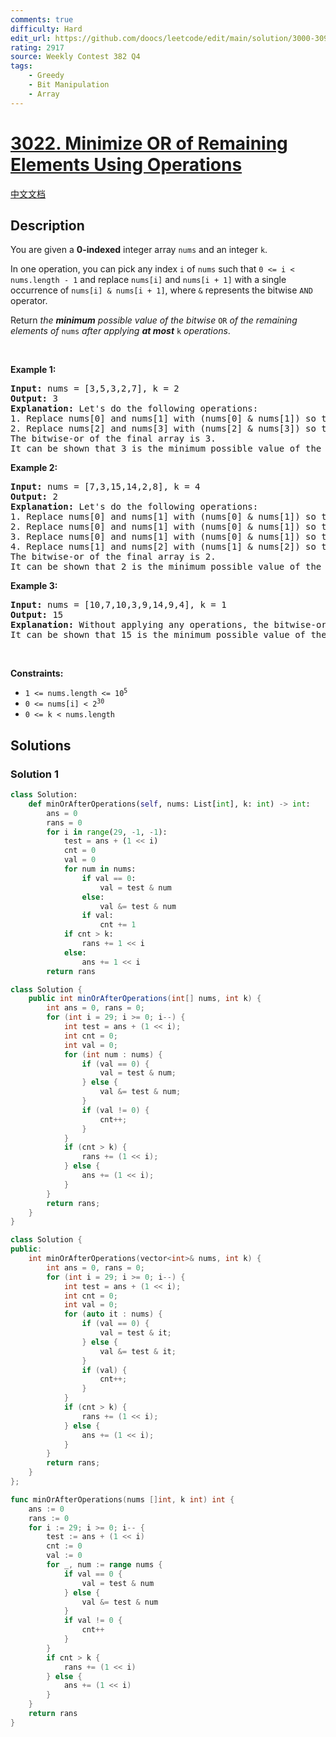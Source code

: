 ```yaml
---
comments: true
difficulty: Hard
edit_url: https://github.com/doocs/leetcode/edit/main/solution/3000-3099/3022.Minimize%20OR%20of%20Remaining%20Elements%20Using%20Operations/README_EN.md
rating: 2917
source: Weekly Contest 382 Q4
tags:
    - Greedy
    - Bit Manipulation
    - Array
---
```


<!-- problem:start -->

# [3022. Minimize OR of Remaining Elements Using Operations](https://leetcode.com/problems/minimize-or-of-remaining-elements-using-operations)

[中文文档](/solution/3000-3099/3022.Minimize%20OR%20of%20Remaining%20Elements%20Using%20Operations/README.md)

## Description

<p>You are given a <strong>0-indexed</strong> integer array <code>nums</code> and an integer <code>k</code>.</p>

<p>In one operation, you can pick any index <code>i</code> of <code>nums</code> such that <code>0 &lt;= i &lt; nums.length - 1</code> and replace <code>nums[i]</code> and <code>nums[i + 1]</code> with a single occurrence of <code>nums[i] &amp; nums[i + 1]</code>, where <code>&amp;</code> represents the bitwise <code>AND</code> operator.</p>

<p>Return <em>the <strong>minimum</strong> possible value of the bitwise </em><code>OR</code><em> of the remaining elements of</em> <code>nums</code> <em>after applying <strong>at most</strong></em> <code>k</code> <em>operations</em>.</p>

<p>&nbsp;</p>
<p><strong class="example">Example 1:</strong></p>

<pre>
<strong>Input:</strong> nums = [3,5,3,2,7], k = 2
<strong>Output:</strong> 3
<strong>Explanation:</strong> Let&#39;s do the following operations:
1. Replace nums[0] and nums[1] with (nums[0] &amp; nums[1]) so that nums becomes equal to [1,3,2,7].
2. Replace nums[2] and nums[3] with (nums[2] &amp; nums[3]) so that nums becomes equal to [1,3,2].
The bitwise-or of the final array is 3.
It can be shown that 3 is the minimum possible value of the bitwise OR of the remaining elements of nums after applying at most k operations.</pre>

<p><strong class="example">Example 2:</strong></p>

<pre>
<strong>Input:</strong> nums = [7,3,15,14,2,8], k = 4
<strong>Output:</strong> 2
<strong>Explanation:</strong> Let&#39;s do the following operations:
1. Replace nums[0] and nums[1] with (nums[0] &amp; nums[1]) so that nums becomes equal to [3,15,14,2,8]. 
2. Replace nums[0] and nums[1] with (nums[0] &amp; nums[1]) so that nums becomes equal to [3,14,2,8].
3. Replace nums[0] and nums[1] with (nums[0] &amp; nums[1]) so that nums becomes equal to [2,2,8].
4. Replace nums[1] and nums[2] with (nums[1] &amp; nums[2]) so that nums becomes equal to [2,0].
The bitwise-or of the final array is 2.
It can be shown that 2 is the minimum possible value of the bitwise OR of the remaining elements of nums after applying at most k operations.
</pre>

<p><strong class="example">Example 3:</strong></p>

<pre>
<strong>Input:</strong> nums = [10,7,10,3,9,14,9,4], k = 1
<strong>Output:</strong> 15
<strong>Explanation:</strong> Without applying any operations, the bitwise-or of nums is 15.
It can be shown that 15 is the minimum possible value of the bitwise OR of the remaining elements of nums after applying at most k operations.
</pre>

<p>&nbsp;</p>
<p><strong>Constraints:</strong></p>

<ul>
	<li><code>1 &lt;= nums.length &lt;= 10<sup>5</sup></code></li>
	<li><code>0 &lt;= nums[i] &lt; 2<sup>30</sup></code></li>
	<li><code>0 &lt;= k &lt; nums.length</code></li>
</ul>

## Solutions

<!-- solution:start -->

### Solution 1

<!-- tabs:start -->

```python
class Solution:
    def minOrAfterOperations(self, nums: List[int], k: int) -> int:
        ans = 0
        rans = 0
        for i in range(29, -1, -1):
            test = ans + (1 << i)
            cnt = 0
            val = 0
            for num in nums:
                if val == 0:
                    val = test & num
                else:
                    val &= test & num
                if val:
                    cnt += 1
            if cnt > k:
                rans += 1 << i
            else:
                ans += 1 << i
        return rans
```

```java
class Solution {
    public int minOrAfterOperations(int[] nums, int k) {
        int ans = 0, rans = 0;
        for (int i = 29; i >= 0; i--) {
            int test = ans + (1 << i);
            int cnt = 0;
            int val = 0;
            for (int num : nums) {
                if (val == 0) {
                    val = test & num;
                } else {
                    val &= test & num;
                }
                if (val != 0) {
                    cnt++;
                }
            }
            if (cnt > k) {
                rans += (1 << i);
            } else {
                ans += (1 << i);
            }
        }
        return rans;
    }
}
```

```cpp
class Solution {
public:
    int minOrAfterOperations(vector<int>& nums, int k) {
        int ans = 0, rans = 0;
        for (int i = 29; i >= 0; i--) {
            int test = ans + (1 << i);
            int cnt = 0;
            int val = 0;
            for (auto it : nums) {
                if (val == 0) {
                    val = test & it;
                } else {
                    val &= test & it;
                }
                if (val) {
                    cnt++;
                }
            }
            if (cnt > k) {
                rans += (1 << i);
            } else {
                ans += (1 << i);
            }
        }
        return rans;
    }
};
```

```go
func minOrAfterOperations(nums []int, k int) int {
    ans := 0
    rans := 0
    for i := 29; i >= 0; i-- {
        test := ans + (1 << i)
        cnt := 0
        val := 0
        for _, num := range nums {
            if val == 0 {
                val = test & num
            } else {
                val &= test & num
            }
            if val != 0 {
                cnt++
            }
        }
        if cnt > k {
            rans += (1 << i)
        } else {
            ans += (1 << i)
        }
    }
    return rans
}
```

<!-- tabs:end -->

<!-- solution:end -->

<!-- problem:end -->
